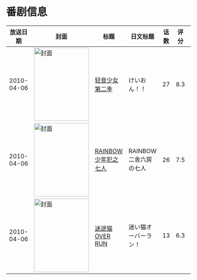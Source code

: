 # 番剧信息

|放送日期|封面|标题|日文标题|话数|评分|评分人数|
|---|---|---|---|---|---|---|
|2010-04-06|<img src="https://lain.bgm.tv/pic/cover/c/73/f1/3774_hs9Fr.jpg" alt="封面" style="width:150px;height:200px;object-fit:cover;">|[轻音少女 第二季](https://bangumi.tv/subject/3774)|けいおん！！|27|8.3|18905人评分|
|2010-04-06|<img src="https://lain.bgm.tv/pic/cover/c/3e/19/4283_Z0LWE.jpg" alt="封面" style="width:150px;height:200px;object-fit:cover;">|[RAINBOW 少年犯之七人](https://bangumi.tv/subject/4283)|RAINBOW 二舎六房の七人|26|7.5|1261人评分|
|2010-04-06|<img src="https://lain.bgm.tv/pic/cover/c/8d/8f/4292_DC0c5.jpg" alt="封面" style="width:150px;height:200px;object-fit:cover;">|[迷途猫OVER RUN](https://bangumi.tv/subject/4292)|迷い猫オーバーラン！|13|6.3|2032人评分|
